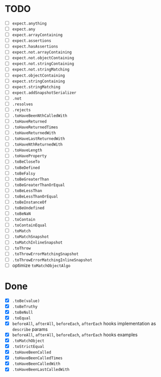 # TODO
- [ ] `expect.anything`
- [ ] `expect.any`
- [ ] `expect.arrayContaining`
- [ ] `expect.assertions`
- [ ] `expect.hasAssertions`
- [ ] `expect.not.arrayContaining`
- [ ] `expect.not.objectContaining`
- [ ] `expect.not.stringContaining`
- [ ] `expect.not.stringMatching`
- [ ] `expect.objectContaining`
- [ ] `expect.stringContaining`
- [ ] `expect.stringMatching`
- [ ] `expect.addSnapshotSerializer`
- [ ] `.not`
- [ ] `.resolves`
- [ ] `.rejects`
- [ ] `.toHaveBeenNthCalledWith`
- [ ] `.toHaveReturned`
- [ ] `.toHaveReturnedTimes`
- [ ] `.toHaveReturnedWith`
- [ ] `.toHaveLastReturnedWith`
- [ ] `.toHaveNthReturnedWith`
- [ ] `.toHaveLength`
- [ ] `.toHaveProperty`
- [ ] `.toBeCloseTo`
- [ ] `.toBeDefined`
- [ ] `.toBeFalsy`
- [ ] `.toBeGreaterThan`
- [ ] `.toBeGreaterThanOrEqual`
- [ ] `.toBeLessThan`
- [ ] `.toBeLessThanOrEqual`
- [ ] `.toBeInstanceOf`
- [ ] `.toBeUndefined`
- [ ] `.toBeNaN`
- [ ] `.toContain`
- [ ] `.toContainEqual`
- [ ] `.toMatch`
- [ ] `.toMatchSnapshot`
- [ ] `.toMatchInlineSnapshot`
- [ ] `.toThrow`
- [ ] `.toThrowErrorMatchingSnapshot`
- [ ] `.toThrowErrorMatchingInlineSnapshot`
- [ ] optimize `toMatchObjectAlgo`

# Done
- [x] `.toBe(value)`
- [x] `.toBeTruthy`
- [x] `.toBeNull`
- [x] `.toEqual`
- [x] `beforeAll`, `afterAll`, `beforeEach`, `afterEach` hooks implementation as `describe` params
- [x] `beforeAll`, `afterAll`, `beforeEach`, `afterEach` hooks examples
- [x] `.toMatchObject`
- [x] `.toStrictEqual`
- [x] `.toHaveBeenCalled`
- [x] `.toHaveBeenCalledTimes`
- [x] `.toHaveBeenCalledWith`
- [x] `.toHaveBeenLastCalledWith`
